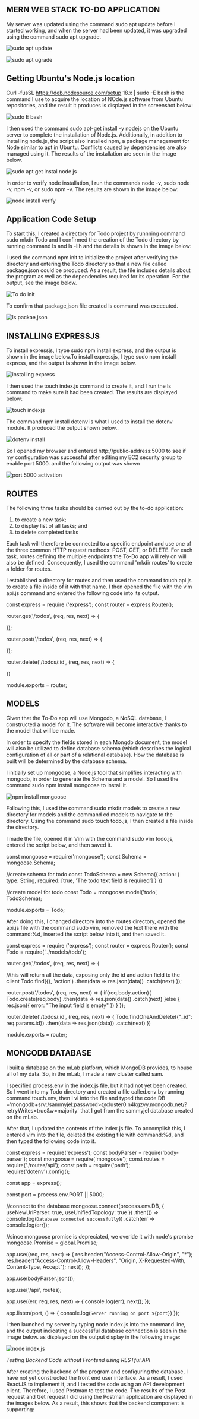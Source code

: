 ## MERN WEB STACK TO-DO APPLICATION

My server was updated using the command sudo apt update before I started working, and when the server had been updated, it was upgraded using the command sudo apt upgrade.

![sudo apt update](./images/sudo%20update.png)

![sudo apt ugrade](./images/sudo%20upgrade.png)

##  Getting Ubuntu's Node.js location 

Curl -fusSL https://deb.nodesource.com/setup 18.x | sudo -E bash is the command I use to acquire the location of NOde.js software from Ubuntu repositories, and the result it produces is displayed in the screenshot below:

![sudo E bash](./images/Node%20js%20location.png)


I then used the command sudo apt-get install -y nodejs on the Ubuntu server to complete the installation of Node.js. Additionally, in addition to installing node.js, the script also installed npm, a package management for Node similar to apt in Ubuntu. Conflicts caused by dependencies are also managed using it. The results of the installation are seen in the image below.

![sudo apt get instal node js](./images/Node%20js%20%20installation.png)

In order to verify node installation, I run the commands node -v, sudo node -v, npm -v, or sudo npm -v. The results are shown in the image below:

![node install verify](./images/node%20version.png)

## Application Code Setup

To start this, I created a directory for Todo project by runnning command sudo mkdir Todo and I confirmed the creation of the Todo directory by running command ls and ls -lih and the details is shown in the image below:

I used the command npm init to initialize the project after verifying the directory and entering the Todo directory so that a new file called package.json could be produced. As a result, the file includes details about the program as well as the dependencies required for its operation. For the output, see the image below.

![To do init](./images/todo%20and%20init.png)

To confirm that package,json file created ls command was excecuted.

![ls packae,json](./images/packkae%20js%20.png)

## INSTALLING EXPRESSJS

To install expressjs, I type  sudo npm install express, and the output is shown in the image below.To install expressjs, I type sudo npm install express, and the output is shown in the image below.

![installing express](./images/install%20express.png)


I then used the touch index.js command to create it, and I run the ls command to make sure it had been created. The results are displayed below:

![touch indexjs ](./images/index%20s.png)

The command npm install dotenv is what I used to install the dotenv module. It produced the output shown below..

![dotenv install](./images/doteny%20install.png)

So I opened my browser and entered http://public-address:5000 to see if my configuration was successful after editing my EC2 security group to enable port 5000. and the following output was shown

![port 5000 activation](./images/welcome%20page.png)

## ROUTES 

The following three tasks should be carried out by the to-do application:

1. to create a new task;
2. to display list of all tasks; and 
3. to delete completed tasks

Each task will therefore be connected to a specific endpoint and use one of the three common HTTP request methods: POST, GET, or DELETE. For each task, routes defining the multiple endpoints the To-Do app will rely on will also be defined. Consequently, I used the command 'mkdir routes' to create a folder for routes.

I established a directory for routes and then used the command touch api.js to create a file inside of it with that name. I then opened the file with the vim api.js command and entered the following code into its output.

const express = require ('express');
const router = express.Router();

router.get('/todos', (req, res, next) => {

});

router.post('/todos', (req, res, next) => {

});

router.delete('/todos/:id', (req, res, next) => {

})

module.exports = router;

## MODELS

Given that the To-Do app will use Mongodb, a NoSQL database, I constructed a model for it. The software will become interactive thanks to the model that will be made.

In order to specify the fields stored in each Mongdb document, the model will also be utilized to define database schema (which describes the logical configuration of all or part of a relational database). How the database is built will be determined by the database schema.

I initially set up mongoose, a Node.js tool that simplifies interacting with mongodb, in order to generate the Schema and a model. So I used the command sudo npm install mongoose to install it.

![npm install mongoose](./images/sudo%20npm%20install.png)

Following this, I used the command sudo mkdir models to create a new directory for models and the command cd models to navigate to the directory. Using the command sudo touch todo.js, I then created a file inside the directory.

I made the file, opened it in Vim with the command sudo vim todo.js, entered the script below, and then saved it.

const mongoose = require('mongoose');
const Schema = mongoose.Schema;

//create schema for todo
const TodoSchema = new Schema({
action: {
type: String,
required: [true, 'The todo text field is required']
}
})

//create model for todo
const Todo = mongoose.model('todo', TodoSchema);

module.exports = Todo;


After doing this, I changed directory into the routes directory, opened the api.js file with the command sudo vim, removed the text there with the command:%d, inserted the script below into it, and then saved it.

const express = require ('express');
const router = express.Router();
const Todo = require('../models/todo');

router.get('/todos', (req, res, next) => {

//this will return all the data, exposing only the id and action field to the client
Todo.find({}, 'action')
.then(data => res.json(data))
.catch(next)
});

router.post('/todos', (req, res, next) => {
if(req.body.action){
Todo.create(req.body)
.then(data => res.json(data))
.catch(next)
}else {
res.json({
error: "The input field is empty"
})
}
});

router.delete('/todos/:id', (req, res, next) => {
Todo.findOneAndDelete({"_id": req.params.id})
.then(data => res.json(data))
.catch(next)
})

module.exports = router;

## MONGODB DATABASE

I built a database on the mLab platform, which MongoDB provides, to house all of my data. So, in the mLab, I made a new cluster called sam. 

I specified process.env in the index.js file, but it had not yet been created. So I went into my Todo directory and created a file called.env by running command touch.env, then I vi into the file and typed the code DB ='mongodb+srv:/sammyjel:password>@cluster0.n4kgzvy.mongodb.net/?retryWrites=true&w=majority' that I got from the sammyjel database created on the mLab.

After that, I updated the contents of the index.js file. To accomplish this, I entered vim into the file, deleted the existing file with command:%d, and then typed the following code into it.


const express = require('express');
const bodyParser = require('body-parser');
const mongoose = require('mongoose');
const routes = require('./routes/api');
const path = require('path');
require('dotenv').config();

const app = express();

const port = process.env.PORT || 5000;

//connect to the database
mongoose.connect(process.env.DB, { useNewUrlParser: true, useUnifiedTopology: true })
.then(() => console.log(`Database connected successfully`))
.catch(err => console.log(err));

//since mongoose promise is depreciated, we overide it with node's promise
mongoose.Promise = global.Promise;

app.use((req, res, next) => {
res.header("Access-Control-Allow-Origin", "\*");
res.header("Access-Control-Allow-Headers", "Origin, X-Requested-With, Content-Type, Accept");
next();
});

app.use(bodyParser.json());

app.use('/api', routes);

app.use((err, req, res, next) => {
console.log(err);
next();
});

app.listen(port, () => {
console.log(`Server running on port ${port}`)
});


I then launched my server by typing node index.js into the command line, and the output indicating a successful database connection is seen in the image below. as displayed on the output display in the following image:

![ node index.js](./images/db%20connected.png)

*Testing Backend Code without Frontend using RESTful API*

After creating the backend of the program and configuring the database, I have not yet constructed the front end user interface. As a result, I used ReactJS to implement it, and I tested the code using an API development client. Therefore, I used Postman to test the code. The results of the Post request and Get request I did using the Postman application are displayed in the images below. As a result, this shows that the backend component is supporting:





